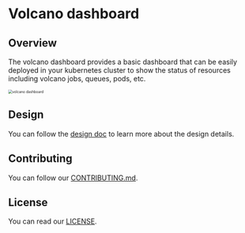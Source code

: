 # Volcano dashboard

## Overview

The volcano dashboard provides a basic dashboard that can be easily deployed in your kubernetes cluster to show the status of resources including volcano jobs, queues, pods, etc.

<img src="docs/images/demo.gif" alt="volcano dashboard" style="zoom:50%;" />

## Design

You can follow the [design doc](docs/design.md) to learn more about the design details.

## Contributing

You can follow our [CONTRIBUTING.md](CONTRIBUTING.md).

## License

You can read our [LICENSE](LICENSE).
